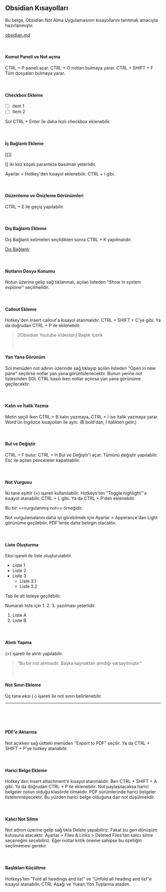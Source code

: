 ## Obsidian Kısayolları

Bu belge, Obsidian Not Alma Uygulamasının kısayollarını tanıtmak amacıyla hazırlanmıştır.

[obsidian.md](https://obsidian.md/)
<br><br><br>
#### Komut Paneli ve Not açma
CTRL + P paneli açar.
CTRL + O notları bulmaya yarar.
CTRL + SHIFT + F Tüm dosyaları bulmaya yarar.
<br><br><br>


#### Checkbox Ekleme
- [ ] item 1 
- [ ] item 2

Sol CTRL + Enter ile daha hızlı checkbox eklenebilir.
<br><br><br>

#### İç Bağlantı Ekleme
[[]]

[[ iki kez köşeli paranteze basılmalı yeterlidir.

Ayarlar > Hotkey'den kısayol eklenebilir. CTRL + i gibi.
<br><br><br>

#### Düzenleme ve Önizleme Görünümleri
CTRL + E ile geçiş yapılabilir.
<br><br><br>

#### Dış Bağlantı Ekleme
Dış Bağlantı kelimeleri seçildikten sonra CTRL + K yapılmalıdır.

[Dış Bağlantı](http://#)
<br><br><br>

#### Notların Dosya Konumu
Notun üzerine gelip sağ tıklanmalı, açılan listeden "Show in system explorer" seçilmelidir.
<br><br><br>

#### Callout Ekleme
Hotkey'den Insert callout'a kısayol atanmalıdır. CTRL + SHIFT + C'ye gibi. Ya da doğrudan CTRL + P ile eklenebilir.

> [!Obsidian Youtube Videoları] Başlık
> İçerik
<br><br><br>

#### Yan Yana Görünüm
Sol menüden not adının üzerinde sağ tıklayıp açılan listeden "Open in new pane" seçilirse notlar yan yana görüntülenecektir. Bunun yerine not listesinden SOL CTRL basılı iken notlar açılırsa yan yana görünüme geçilecektir.
<br><br><br>

#### Kalın ve İtalik Yazma
Metin seçili iken CTRL + B kalın yazmaya, CTRL + I ise italik yazmaya yarar. Word'ün İngilizce kısayolları ile aynı. (B bold'dan, I italikten gelir.)
<br><br><br>

#### Bul ve Değiştir
CTRL + F bulur. CTRL + H Bul ve Değiştir'i açar. Tümünü değiştir yapılabilir. Esc ile açılan pencereler kapatılabilir.
<br><br><br>

#### Not Vurgusu
İki tane eşittir (=) işareti kullanılabilir. Hotkeys'ten "Toggle highlight"'a kısayol atanabilir. CTRL + L gibi. Ya da CTRL + P'den eklenebilir.

Bu bir ==vurgulanmış not== örneğidir.

Not vurgulamalarını daha iyi görebilmek için Ayarlar > Apperance'dan Light görünüme geçilebilir. PDF'lerde daha belirgin olacaktır.
<br><br><br>

#### Liste Oluşturma
Eksi işareti ile liste oluşturulabilir.

- Liste 1
- Liste 2
- Liste 3
	- Liste 3.1
	- Liste 3.2

Tab ile alt listeye geçilebilir.

Numaralı liste için 1. 2. 3. yazılması yeterlidir.

1. Liste A
2. Liste B
<br><br><br>

#### Alıntı Yapma
(>) işareti ile alıntı yapılabilir.

> "Bu bir not alıntısıdır. Başka kaynaktan alındığı varsayılmıştır." 
<br><br><br>

#### Not Sınırı Ekleme
Üç tane eksi (-) işareti ile not sınırı belirlenebilir.

---
<br><br><br>

#### PDF'e Aktarma
Not açıkken sağ üstteki menüden "Export to PDF" seçilir. Ya da CTRL + SHIFT + P'ye hotkey atanabilir.
<br><br><br>

#### Harici Belge Ekleme
Hotkey'den Insert attachment'e kısayol atanmalıdır. Ben CTRL + SHIFT + A gibi. Ya da doğrudan CTRL + P ile eklenebilir. Not paylaşılacaksa harici belgeler notun olduğu klasörde olmalıdır. PDF sürümlerinde harici belgeler listelenmeyecektir. Bu yüzden harici belge olduğuna dair not düşülmelidir.
<br><br><br>

#### Kalıcı Not Silme
Not adının üzerine gelip sağ tıkla Delete yapabiliriz. Fakat bu geri dönüşüm kutusuna atacaktır. Ayarlar > Files & Links > Deleted Files'tan kalıcı silme seçeneğini seçebiliriz. Eğer notlar kritik öneme sahipse bu özelliğin seçilmemesi gerekir.
<br><br><br>

#### Başlıkları Küçültme
Hotkeys'ten "Fold all headings and list" ve "Unfold all heading and list"e kısayol atanabilir. CTRL Aşağı ve Yukarı Yön Tuşlarına atadım.
<br><br><br>
